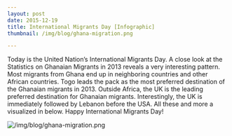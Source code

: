 ```yaml
---
layout: post
date: 2015-12-19
title: International Migrants Day [Infographic]
thumbnail: /img/blog/ghana-migration.png

---
```

Today is the United Nation’s International Migrants Day. A close look at the Statistics on Ghanaian Migrants in 2013 reveals a very interesting pattern. Most migrants from Ghana end up in neighboring countries and other African countries. Togo leads the pack as the most preferred destination of the Ghanaian migrants in 2013. Outside Africa, the UK is the leading preferred destination for Ghanaian migrants. Interestingly, the UK is immediately followed by Lebanon before the USA. All these and more a visualized in below. Happy International Migrants Day! 

![/img/blog/ghana-migration.png]()

